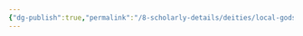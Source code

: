 ```yaml
---
{"dg-publish":true,"permalink":"/8-scholarly-details/deities/local-gods/astor/","noteIcon":""}
---
```


